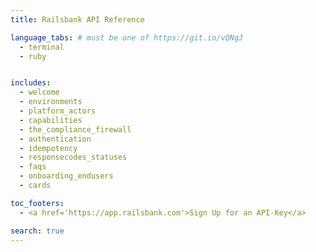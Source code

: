 ```yaml
---
title: Railsbank API Reference

language_tabs: # must be one of https://git.io/vQNgJ
  - terminal
  - ruby


includes:
  - welcome
  - environments
  - platform_actors
  - capabilities
  - the_compliance_firewall
  - authentication
  - idempotency
  - responsecodes_statuses
  - faqs
  - onboarding_endusers
  - cards

toc_footers:
  - <a href='https://app.railsbank.com'>Sign Up for an API-Key</a>

search: true
---
```

